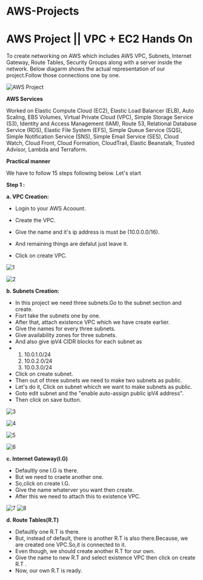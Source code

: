 # AWS-Projects
# AWS Project || VPC + EC2 Hands On 

To create networking on AWS which includes AWS VPC, Subnets, Internet Gateway, Route Tables, Security Groups along with a server inside the network.
Below diagarm shows the actual representation of our project.Follow those connections one by one.

![AWS Project](https://github.com/Harish-Sujanmulk-369/house-price-prediction/assets/100031745/0d116c5f-fe47-4bf8-be5a-55cbc3731a6a)


**AWS Services**

Worked on Elastic Compute Cloud (EC2), Elastic Load Balancer (ELB), Auto Scaling, EBS Volumes, Virtual Private Cloud (VPC), Simple Storage Service (S3), Identity and Access Management (IAM), Route 53, Relational Database Service (RDS), Elastic File System (EFS), Simple Queue Service (SQS), Simple Notification Service (SNS), Simple Email Service (SES), Cloud Watch, Cloud Front, Cloud Formation, CloudTrail, Elastic Beanstalk, Trusted Advisor, Lambda and Terraform.

**Practical manner**

We have to follow 15 steps following below. Let's start

**Step 1 :**

**a. VPC Creation:**

- Login to your AWS Acoount.

- Create the VPC.

- Give the name and it's ip address is must be (10.0.0.0/16).

- And remaining things are defalut just leave it.

- Click on create VPC.

![1](https://github.com/Harish-Sujanmulk-369/house-price-prediction/assets/100031745/99b90778-f0a7-44b5-8003-2aab5c418501)

![2](https://github.com/Harish-Sujanmulk-369/house-price-prediction/assets/100031745/fe181509-f22e-45e5-9ad0-b5d03b3f4436)

**b. Subnets Creation:**

- In this project we need three subnets.Go to the subnet section and create.
- Fisrt take the subnets one by one.
- After that, attach existence VPC which we have create earlier.
- Give the names for every three subnets.
- Give availability zones for three subnets.
- And also give ipV4 CIDR blocks for each subnet as
- 1) 10.0.1.0/24
  2) 10.0.2.0/24
  3) 10.0.3.0/24
- Click on create subnet.
- Then out of three subnets we need to make two subnets as public.
- Let's do it, Click on subnet whicch we want to make subnets as public.
- Goto edit subnet and the "enable auto-assign public ipV4 address".
- Then click on save button.

![3](https://github.com/Harish-Sujanmulk-369/house-price-prediction/assets/100031745/db24ccde-6fab-4c71-8540-4ec7edeb5b84)

![4](https://github.com/Harish-Sujanmulk-369/house-price-prediction/assets/100031745/f6a7fadd-4d12-48e2-8afd-bb81db84e76e)

![5](https://github.com/Harish-Sujanmulk-369/house-price-prediction/assets/100031745/46be75d7-35a0-4495-8f93-b55b5c9defe5)

![6](https://github.com/Harish-Sujanmulk-369/house-price-prediction/assets/100031745/4fca6ebb-8ee9-454b-a22f-2c02651e9a61)

**c. Internet Gateway(I.G)**

- Defaultly one I.G is there.
- But we need to craete another one.
- So,click on create I.G.
- Give the name whaterver you want then create.
- After this we need to attach this to existence VPC.

![7](https://github.com/Harish-Sujanmulk-369/house-price-prediction/assets/100031745/78f98fb2-6a18-4e06-a853-0c8653706512)
![8](https://github.com/Harish-Sujanmulk-369/house-price-prediction/assets/100031745/a779c31d-585e-4c18-98bf-1b3287ecceda)

**d. Route Tables(R.T)**

- Defaultly one R.T is there.
- But, instead of default, there is another R.T is also there.Because, we are created one VPC.So,it is connected to it.
- Even though, we should create another R.T for our own.
- Give the name to new R.T and select existence  VPC  then click on create R.T .
- Now, our own R.T is ready.
  




